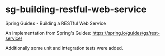 # sg-building-restful-web-service
Spring Guides - Building a RESTful Web Service

An implementation from Spring's Guides: https://spring.io/guides/gs/rest-service/

Additionally some unit and integration tests were added.
